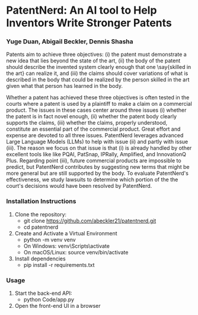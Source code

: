 # PatentNerd: An AI tool to Help Inventors Write Stronger Patents
### Yuge Duan, Abigail Beckler, Dennis Shasha
Patents aim to achieve three objectives: (i) the patent must demonstrate a new idea that lies beyond the state of the art, (ii)  the body of the patent should describe the invented system clearly enough that  one \say{skilled in the art} can realize it, and (iii) the claims should cover variations of what is described in the body that could be realized by the person skilled in the art given what that person has learned in the body.  
  
Whether a patent has achieved these three objectives is often tested in the courts where a patent is used by a plaintiff to make a claim on a commercial product.  The issues in these cases center around three issues (i) whether the patent is in fact novel enough, (ii) whether the patent body clearly supports the claims, (iii) whether the claims, properly understood, constitute an essential part of the commercial product.  Great effort and expense are devoted to all three issues. PatentNerd leverages advanced Large Language Models (LLMs) to help with issue (ii) and partly with issue (iii). The reason we focus on that issue is that (i) is already handled by other excellent tools like like PQAI, PatSnap, IPRally, Amplified, and InnovationQ Plus. Regarding point (iii), future commercial products are impossible to predict, but PatentNerd contributes by suggesting new terms that might be more general but are still supported by the body.  To evaluate PatentNerd's effectiveness, we study lawsuits to determine which portion of the  the court's decisions would have been resolved by PatentNerd.



### Installation Instructions

1. Clone the repository:
   - git clone https://github.com/abeckler21/patentnerd.git
   - cd patentnerd
2. Create and Activate a Virtual Environment
   - python -m venv venv
   - On Windows: venv\Scripts\activate
   - On macOS/Linux: source venv/bin/activate
3. Install dependencies
   - pip install -r requirements.txt

### Usage
1. Start the back-end API:
   - python Code/app.py
2.  Open the front-end UI in a browser